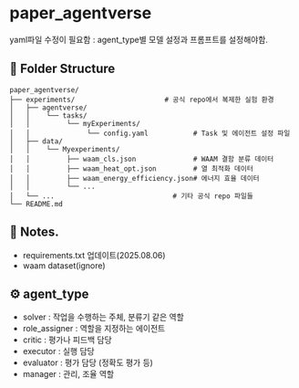 # paper_agentverse
yaml파일 수정이 필요함 : agent_type별 모델 설정과 프롬프트를 설정해야함.

## 📁 Folder Structure
```
paper_agentverse/
├── experiments/                      # 공식 repo에서 복제한 실험 환경
│   ├── agentverse/
│   │    └── tasks/
│   │         └── myExperiments/
│   │              └── config.yaml           # Task 및 에이전트 설정 파일
│   ├── data/
│   │    └── Myexperiments/
│   │         ├── waam_cls.json              # WAAM 결함 분류 데이터
│   │         ├── waam_heat_opt.json         # 열 최적화 데이터
│   │         ├── waam_energy_efficiency.json# 에너지 효율 데이터
│   │         └── ...                        
│   └── ...                             # 기타 공식 repo 파일들
└── README.md

```
## 📌 Notes.
- requirements.txt 업데이트(2025.08.06)
- waam dataset(ignore)


## ⚙️ agent_type
- solver : 작업을 수행하는 주체, 분류기 같은 역할
- role_assigner : 역할을 지정하는 에이전트
- critic : 평가나 피드백 담당
- executor : 실행 담당
- evaluator : 평가 담당 (정확도 평가 등)
- manager : 관리, 조율 역할